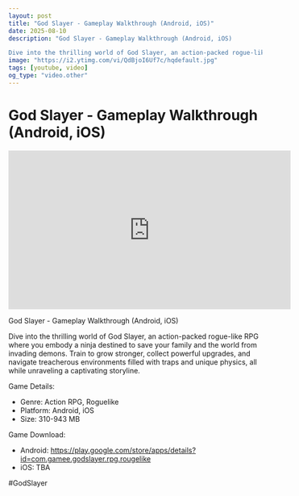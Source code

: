 ```yaml
---
layout: post
title: "God Slayer - Gameplay Walkthrough (Android, iOS)"
date: 2025-08-10
description: "God Slayer - Gameplay Walkthrough (Android, iOS)

Dive into the thrilling world of God Slayer, an action-packed rogue-like RPG where you embody a ninja ..."
image: "https://i2.ytimg.com/vi/QdBjoI6Uf7c/hqdefault.jpg"
tags: [youtube, video]
og_type: "video.other"
---
```


<script type="application/ld+json">
{
  "@context": "http://schema.org",
  "@type": "VideoObject",
  "name": "God Slayer - Gameplay Walkthrough (Android, iOS)",
  "description": "God Slayer - Gameplay Walkthrough (Android, iOS)\n\nDive into the thrilling world of God Slayer, an action-packed rogue-like RPG where you embody a ninja destined to save your family and the world from invading demons. Train to grow stronger, collect powerful upgrades, and navigate treacherous environments filled with traps and unique physics, all while unraveling a captivating storyline.\n\nGame Details:\n\n- Genre: Action RPG, Roguelike\n- Platform: Android, iOS\n- Size: 310-943 MB\n\nGame Download:\n\n- Android: https://play.google.com/store/apps/details?id=com.gamee.godslayer.rpg.rougelike\n- iOS: TBA\n\n#GodSlayer",
  "thumbnailUrl": "https://i2.ytimg.com/vi/QdBjoI6Uf7c/hqdefault.jpg",
  "uploadDate": "2025-08-10T15:00:44",
  "embedUrl": "https://www.youtube.com/embed/QdBjoI6Uf7c",
  "publisher": {
    "@type": "Person",
    "name": "Celo Zaga"
  },
  "mainEntityOfPage": {
    "@type": "WebPage",
    "@id": "https://celozaga.github.io/2025/08/10/god-slayer---gameplay-walkthrough-(android,-ios)-QdBjoI6Uf7c.html"
  },
  "duration": "PT0M0S"
}
</script>

<script type="application/ld+json">
{
  "@context": "http://schema.org",
  "@type": "BlogPosting",
  "headline": "God Slayer - Gameplay Walkthrough (Android, iOS)",
  "image": "https://i2.ytimg.com/vi/QdBjoI6Uf7c/hqdefault.jpg",
  "publisher": {
    "@type": "Person",
    "name": "Celo Zaga"
  },
  "url": "https://celozaga.github.io/2025/08/10/god-slayer---gameplay-walkthrough-(android,-ios)-QdBjoI6Uf7c.html",
  "datePublished": "2025-08-10T15:00:44",
  "dateCreated": "2025-08-10T15:00:44",
  "dateModified": "2025-08-10T15:00:44",
  "description": "God Slayer - Gameplay Walkthrough (Android, iOS)\n\nDive into the thrilling world of God Slayer, an action-packed rogue-like RPG where you embody a ninja ...",
  "author": {
    "@type": "Person",
    "name": "Celo Zaga"
  },
  "mainEntityOfPage": {
    "@type": "WebPage",
    "@id": "https://celozaga.github.io/2025/08/10/god-slayer---gameplay-walkthrough-(android,-ios)-QdBjoI6Uf7c.html"
  }
}
</script>

<h1 class="youtube-post-title">God Slayer - Gameplay Walkthrough (Android, iOS)</h1>

<iframe width="560" height="315" src="https://www.youtube.com/embed/QdBjoI6Uf7c" class="youtube-post-embed" frameborder="0" allowfullscreen></iframe>

<p class="youtube-post-description">God Slayer - Gameplay Walkthrough (Android, iOS)

Dive into the thrilling world of God Slayer, an action-packed rogue-like RPG where you embody a ninja destined to save your family and the world from invading demons. Train to grow stronger, collect powerful upgrades, and navigate treacherous environments filled with traps and unique physics, all while unraveling a captivating storyline.

Game Details:

- Genre: Action RPG, Roguelike
- Platform: Android, iOS
- Size: 310-943 MB

Game Download:

- Android: https://play.google.com/store/apps/details?id=com.gamee.godslayer.rpg.rougelike
- iOS: TBA

#GodSlayer</p>
